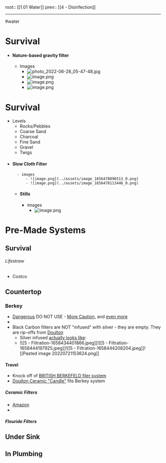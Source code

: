 root:: [[1.01 Water]]
prev:: [[4 - Disinfection]]

---

#water 


# Survival
- #### Nature-based gravity filter
	- Images
		- ![photo_2022-06-28_05-47-48.jpg](photo_2022-06-28_05-47-48_1656477777141_0.jpg)
		- ![image.png](image_1656477830017_0.png)
		- ![image.png](image_1656478395658_0.png)
		- ![image.png](image_1656478448768_0.png)
		
		
# Survival
- Levels
	- Rocks/Pebbles
	- Coarse Sand
	- Charcoal
	- Fine Sand
	- Gravel
	- Twigs
- #### Slow Cloth Filter
		- images
			- ![image.png](../assets/image_1656478096513_0.png)
			- ![image.png](../assets/image_1656478113446_0.png)
	- #### Stills
		- images
			- ![image.png](image_1656478657921_0.png)









# Pre-Made Systems
## Survival

###### Lifestraw
- Costco

## Countertop

### Berkey
- [Dangerous](https://www.amazon.com/review/R1YYGESY4Z7HJ6/ref=cm_cr_srp_d_rdp_perm?ASIN=B001C1NSE6) DO NOT USE - [More Caution](https://truthaboutfluoride.com/berkey-water-filter-scam/), and [even more](https://www.city-data.com/forum/self-sufficiency-preparedness/821450-berkey-water-filters-no-longer-sold-5.html)
- 
- Black Carbon filters are NOT "infused" with silver - they are empty. They are rip-offs from [Doulton](http://doultonusa.com/HTML%20pages/imperial_superS_candle.htm) 
	- Silver infused [actually looks like](http://doultonusa.com/HTML%20pages/imperial_superS_candle.htm):
	- ![[5 - Filtration-1658434401866.jpeg]]![[5 - Filtration-1658444197925.jpeg]]![[5 - Filtration-1658444208204.jpeg]]![[Pasted image 20220721153624.png]]




#### Travel
- Knock off of [BRITISH BERKEFELD filer system](https://purennatural.com/products/british-berkefeld-doulton-gravity-water-filter)
- [Doulton Ceramic "Candle"](https://purennatural.com/products/doulton-super-sterasyl-ceramic-filter-elements) fits Berkey system

##### Ceramic Filters
- [Amazon](https://www.amazon.com/Doulton-W9121200-Gravity-Supersterasyl-Undersink/dp/B07GYZKX57)
- 

##### Flouride Filters


## Under Sink


## In Plumbing

